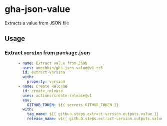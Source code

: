 # gha-json-value
Extracts a value from JSON file

## Usage

### Extract `version` from package.json

```yml
      - name: Extract value from JSON
        uses: amochkin/gha-json-value@v1-rc5
        id: extract-version
        with:
          property: version
      - name: Create Release
        id: create_release
        uses: actions/create-release@v1
        env:
          GITHUB_TOKEN: ${{ secrets.GITHUB_TOKEN }}
        with:
          tag_name: ${{ github.steps.extract-version.outputs.value }}
          release_name: v${{ github.steps.extract-version.outputs.value }}
```


